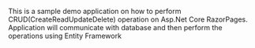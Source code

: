 This is a sample demo application on how to perform CRUD(CreateReadUpdateDelete) operation on Asp.Net Core RazorPages. Application will communicate with database and then perform the operations using Entity Framework
